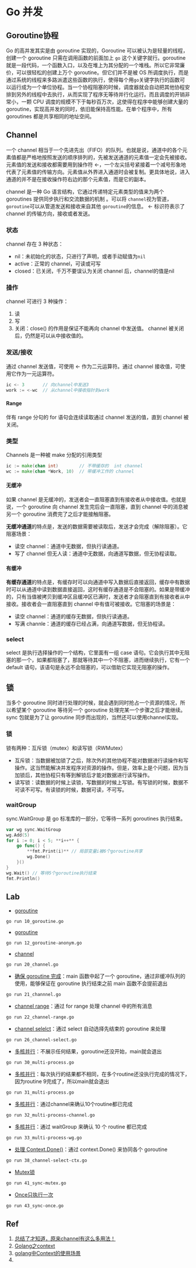 # Go 并发

## Goroutine协程

Go 的高并发其实是由 goroutine 实现的，Goroutine 可以被认为是轻量的线程，创建一个 goroutine 只需在调用函数的前面加上 `go` 这个关键字就行。goroutine 就是一段代码，一个函数入口，以及在堆上为其分配的一个堆栈。所以它非常廉价，可以很轻松的创建上万个 goroutine。但它们并不是被 OS 所调度执行，而是通过系统的线程来多路派遣这些函数的执行，使得每个用`go`关键字执行的函数可以运行成为一个单位协程。当一个协程阻塞的时候，调度器就会自动把其他协程安排到另外的线程中去执行，从而实现了程序无等待并行化运行。而且调度的开销非常小，一颗 CPU 调度的规模不下于每秒百万次，这使得在程序中能够创建大量的 goroutine，实现高并发的同时，依旧能保持高性能。在单个程序中，所有 goroutines 都是共享相同的地址空间。

## Channel

一个 channel 相当于一个先进先出（FIFO）的队列。也就是说，通道中的各个元素值都是严格地按照发送的顺序排列的，先被发送通道的元素值一定会先被接收。元素值的发送和接收都需要用到操作符 <-，一个左尖括号紧接着一个减号形象地代表了元素值的传输方向。元素值从外界进入通道时会被复制。更具体地说，进入通道的并不是在接收操作符右边的那个元素值，而是它的副本。

channel 是一种 Go 语言结构，它通过传递特定元素类型的值来为两个 goroutines 提供同步执行和交流数据的机制 。可以将 `channel`视为管道， `goroutine`可以从管道发送和接收来自其他 `goroutine`的信息。 <-  标识符表示了 channel 的传输方向，接收或者发送。

### 状态

channel 存在 3 种状态：

- nil：未初始化的状态，只进行了声明，或者手动赋值为`nil`
- active：正常的 channel，可读或可写
- closed：已关闭，千万不要误认为关闭 channel 后，channel的值是nil

### 操作

channel 可进行 3 种操作：

1. 读
2. 写
3. 关闭：close() 的作用是保证不能再向 channel 中发送值。 channel 被关闭后，仍然是可以从中接收值的。

### 发送/接收

通过 channel 发送值，可使用 <- 作为二元运算符。通过 channel 接收值，可使用它作为一元运算符。

```go
ic <- 3       // 向channel中发送3
work := <-wc  // 从channel中接收指针到work
```

#### Range


伴有 range 分句的 for 语句会连续读取通过 channel 发送的值，直到 channel 被关闭。

### 类型

Channels 是一种被 make 分配的引用类型

```go
ic := make(chan int)        // 不带缓存的  int channel
wc := make(chan *Work, 10)  // 带缓冲工作的 channel
```

#### 无缓冲

如果 channel 是无缓冲的，发送者会一直阻塞直到有接收者从中接收值。也就是说，一个 goroutine 向 channel 发生完后会一直阻塞，直到 channel 中的消息被另一个 goroutine 消费完了之后才能接触阻塞。

**无缓冲通道**的特点是，发送的数据需要被读取后，发送才会完成（解除阻塞）。它阻塞场景：

- 读空 channel：通道中无数据，但执行读通道。
- 写了 channel 但无人读：通道中无数据，向通道写数据，但无协程读取。

#### 有缓冲

**有缓存通道**的特点是，有缓存时可以向通道中写入数据后直接返回，缓存中有数据时可以从通道中读到数据直接返回，这时有缓存通道是不会阻塞的。如果是带缓冲的，只有当值被拷贝到缓冲区且缓冲区已满时，发送者才会阻塞直到有接收者从中接收。接收者会一直阻塞直到 channel 中有值可被接收。它阻塞的场景是：

- 读空 channel：通道的缓存无数据，但执行读通道。
- 写满 channle：通道的缓存已经占满，向通道写数据，但无协程读。

### select

select 是执行选择操作的一个结构，它里面有一组 case 语句。它会执行其中无阻塞的那一个，如果都阻塞了，那就等待其中一个不阻塞，进而继续执行，它有一个 default 语句，该语句是永远不会阻塞的，可以借助它实现无阻塞的操作。



## 锁

当多个 goroutine 同时进行处理的时候，就会遇到同时抢占一个资源的情况，所以希望某个 goroutine 等待另一个 goroutine 处理完某一个步骤之后才能继续。sync 包就是为了让 goroutine 同步而出现的，当然还可以使用channel实现。

### 锁

锁有两种：互斥锁（mutex）和读写锁（RWMutex）

- 互斥锁：当数据被加锁了之后，除次外的其他协程不能对数据进行读操作和写操作。这当然能解决并发程序对资源的操作。但是，效率上是个问题，因为当加锁后，其他协程只有等到解锁后才能对数据进行读写操作。
- 读写锁：读数据的时候上读锁，写数据的时候上写锁。有写锁的时候，数据不可读不可写。有读锁的时候，数据可读，不可写。

### waitGroup

sync.WaitGroup 是 go 标准库的一部分，它等待一系列 goroutines 执行结束。

```go
var wg sync.WaitGroup
wg.Add(5)
for i := 0; i < 5; **i++** {
    go func() {
        **fmt.Print(i)** // 局部变量i被6个goroutine共享
        wg.Done()
    }()
}
wg.Wait() // 等待5个goroutine执行结束
fmt.Println()
```






## Lab
- [goroutine](10_goroutine.go)
```shell
go run 10_goroutine.go
```

- [goroutine](12_goroutine-anonym.go)
```shell
go run 12_goroutine-anonym.go 
```

- [channel](20_channel.go)
```shell
go run 20_channel.go 
```

- [确保 goroutine 完成](21_channnel.go)：main 函数中起了一个 goroutine，通过非缓冲队列的使用，能够保证在 goroutine 执行结束之前 main 函数不会提前退出

```shell
go run 21_channnel.go
```

- [channel range](22_channel-range.go)：通过 for range 处理 channel 中的所有消息
```shell
go run 22_channel-range.go
```

- [channel selelct](26_channel-select.go)：通过 select 自动选择先结束的 goroutine 来处理
```shell
go run 26_channel-select.go
```

- [多核并行](30_multi-process.go)：不展示任何结果，goroutine还没开始，main就会退出

```shell
go run 30_multi-process.go
```

- [多核并行](31_multi-process.go)：每次执行的结果都不相同，在多个routine还没执行完成的情况下，因为routine 9完成了，所以main就会退出

```shell
go run 31_multi-process.go
```

- [多核并行](32_multi-process-channel.go)：通过channel来确认10个routine都已完成

```shell
go run 32_multi-process-channel.go
```

- [多核并行](33_multi-process-wg.go)：通过 waitGroup 来确认 10 个 routine 都已完成

```shell
go run 33_multi-process-wg.go
```

- [处理 Context.Done()](38_channel-select-ctx.go)：通过 context.Done() 来协同各个 goroutine

```shell
go run 38_channel-select-ctx.go
```

- [Mutex锁](41_sync-mutex.go)
```shell
go run 41_sync-mutex.go 
```

- [Once只执行一次](43_sync-once.go)
```shell
go run 43_sync-once.go 
```



## Ref

1. [总结了才知道，原来channel有这么多用法！](https://segmentfault.com/a/1190000017958702)
2. [Golang之context](https://www.toutiao.com/article/7053778893844529695)
3. [golang中Context的使用场景](https://mp.weixin.qq.com/s/xbDFN-JhTIQ4xWanEC1Bxw)
4. 
